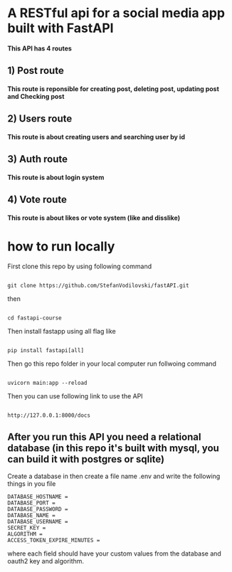 # A RESTful api for a social media app built with FastAPI

#### This API  has 4 routes

## 1) Post route

#### This route is reponsible for creating post, deleting post, updating post and Checking post

## 2) Users route

#### This route is about creating users and searching user by id

## 3) Auth route

#### This route is about login system

## 4) Vote route

 #### This route is about likes or vote system (like and disslike)

# how to run locally
First clone this repo by using following command
````

git clone https://github.com/StefanVodilovski/fastAPI.git

````
then 
````

cd fastapi-course

````

Then install fastapp using all flag like 

````

pip install fastapi[all]

````

Then go this repo folder in your local computer run follwoing command
````

uvicorn main:app --reload

````

Then you can use following link to use the  API

````

http://127.0.0.1:8000/docs 

````
## After you run this API you need a relational database (in this repo it's built with mysql, you can build it with postgres or sqlite)

Create a database in then create a file name .env and write the following things in you file 
````
DATABASE_HOSTNAME = 
DATABASE_PORT = 
DATABASE_PASSWORD = 
DATABASE_NAME = 
DATABASE_USERNAME = 
SECRET_KEY = 
ALGORITHM = 
ACCESS_TOKEN_EXPIRE_MINUTES =

````
where each field should have your custom values from the database and oauth2 key and algorithm.
